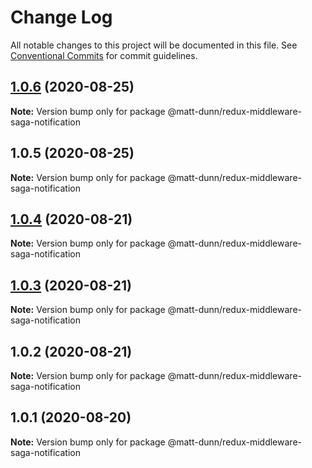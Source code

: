# Change Log

All notable changes to this project will be documented in this file.
See [Conventional Commits](https://conventionalcommits.org) for commit guidelines.

## [1.0.6](https://github.com/matt-dunn/packages/compare/@matt-dunn/redux-middleware-saga-notification@1.0.5...@matt-dunn/redux-middleware-saga-notification@1.0.6) (2020-08-25)

**Note:** Version bump only for package @matt-dunn/redux-middleware-saga-notification





## 1.0.5 (2020-08-25)

**Note:** Version bump only for package @matt-dunn/redux-middleware-saga-notification





## [1.0.4](https://github.com/matt-dunn/packages/compare/@matt-dunn/redux-middleware-saga-notification@1.0.3...@matt-dunn/redux-middleware-saga-notification@1.0.4) (2020-08-21)

**Note:** Version bump only for package @matt-dunn/redux-middleware-saga-notification





## [1.0.3](https://github.com/matt-dunn/packages/compare/@matt-dunn/redux-middleware-saga-notification@1.0.2...@matt-dunn/redux-middleware-saga-notification@1.0.3) (2020-08-21)

**Note:** Version bump only for package @matt-dunn/redux-middleware-saga-notification





## 1.0.2 (2020-08-21)

**Note:** Version bump only for package @matt-dunn/redux-middleware-saga-notification





## 1.0.1 (2020-08-20)

**Note:** Version bump only for package @matt-dunn/redux-middleware-saga-notification
